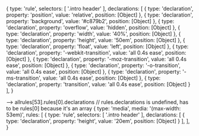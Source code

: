 { type: 'rule',
  selectors: [ '.intro header' ],
  declarations:
   [ { type: 'declaration',
       property: 'position',
       value: 'relative',
       position: [Object] },
     { type: 'declaration',
       property: 'background',
       value: '#c879b2',
       position: [Object] },
     { type: 'declaration',
       property: 'overflow',
       value: 'hidden',
       position: [Object] },
     { type: 'declaration',
       property: 'width',
       value: '40%',
       position: [Object] },
     { type: 'declaration',
       property: 'height',
       value: '50em',
       position: [Object] },
     { type: 'declaration',
       property: 'float',
       value: 'left',
       position: [Object] },
     { type: 'declaration',
       property: '-webkit-transition',
       value: 'all 0.4s ease',
       position: [Object] },
     { type: 'declaration',
       property: '-moz-transition',
       value: 'all 0.4s ease',
       position: [Object] },
     { type: 'declaration',
       property: '-o-transition',
       value: 'all 0.4s ease',
       position: [Object] },
     { type: 'declaration',
       property: '-ms-transition',
       value: 'all 0.4s ease',
       position: [Object] },
     { type: 'declaration',
       property: 'transition',
       value: 'all 0.4s ease',
       position: [Object] } ],
}

--> allrules[53].rules[0].declarations
// rules.declarations is undefined, has to be rules[0] because it's an array
{ type: 'media',
  media: '(max-width: 53em)',
  rules:
   [ { type: 'rule',
        selectors: [ '.intro header' ],
        declarations:
        [ { type: 'declaration',
            property: 'height',
            value: '20em',
            position: [Object] } ], ],
}
